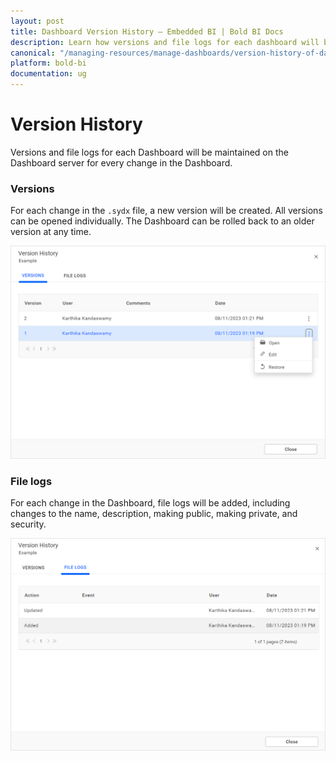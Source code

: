 ```yaml
---
layout: post
title: Dashboard Version History – Embedded BI | Bold BI Docs
description: Learn how versions and file logs for each dashboard will be maintained in the Bold BI Embedded server for every change in a dashboard.
canonical: "/managing-resources/manage-dashboards/version-history-of-dashboards/" 
platform: bold-bi
documentation: ug
---
```


# Version History

Versions and file logs for each Dashboard will be maintained on the Dashboard server for every change in the Dashboard.

### Versions
For each change in the `.sydx` file, a new version will be created. All versions can be opened individually. The Dashboard can be rolled back to an older version at any time.

![Versions](/static/assets/managing-resources/manage-dashboards/images/versions.png)

### File logs
For each change in the Dashboard, file logs will be added, including changes to the name, description, making public, making private, and security.

![File logs](/static/assets/managing-resources/manage-dashboards/images/file-logs.png)